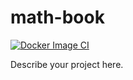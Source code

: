 # math-book

[![Docker Image CI](https://github.com/klaudiaanna25/math-book/actions/workflows/docker-image.yml/badge.svg)](https://github.com/klaudiaanna25/math-book/actions/workflows/docker-image.yml)

Describe your project here.
